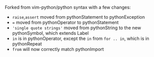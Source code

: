 Forked from vim-python/python syntax with a few changes:

* `raise`,`assert` moved from pythonStatement to pythonException
* `=` moved from pythonOperator to pythonStatement
* `'single quote strings'` moved from pythonString to the new pythonSymbol, which extends Label
* `in` is in pythonOperator, except the `in` from `for .. in`, which is in pythonRepeat
* `from` will now correctly match pythonImport
